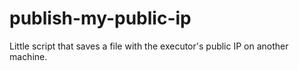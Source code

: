 # publish-my-public-ip
Little script that saves a file with the executor's public IP on another machine.
